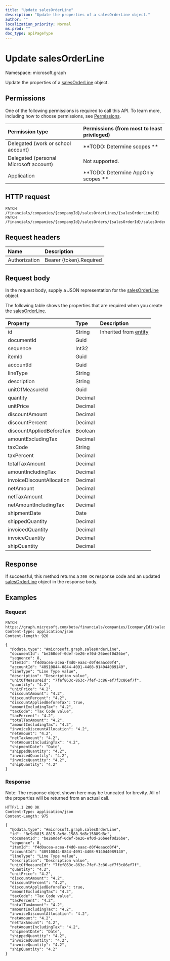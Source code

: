 ```yaml
---
title: "Update salesOrderLine"
description: "Update the properties of a salesOrderLine object."
author: ""
localization_priority: Normal
ms.prod: ""
doc_type: apiPageType
---
```


# Update salesOrderLine

Namespace: microsoft.graph

Update the properties of a [salesOrderLine](../resources/salesorderline.md) object.

## Permissions
One of the following permissions is required to call this API. To learn more, including how to choose permissions, see [Permissions](/concepts/permissions-reference.md).

|Permission type|Permissions (from most to least privileged)|
|:---|:---|
|Delegated (work or school account)|**TODO: Determine scopes **|
|Delegated (personal Microsoft account)|Not supported.|
|Application|**TODO: Determine AppOnly scopes **|

## HTTP request
<!-- {
  "blockType": "ignored"
}
-->
``` http
PATCH /financials/companies/{companyId}/salesOrderLines/{salesOrderLineId}
PATCH /financials/companies/{companyId}/salesOrders/{salesOrderId}/salesOrderLines/{salesOrderLineId}
```

## Request headers
|Name|Description|
|:---|:---|
|Authorization|Bearer {token}.Required|

## Request body
In the request body, supply a JSON representation for the [salesOrderLine](../resources/salesorderline.md) object.

The following table shows the properties that are required when you create the [salesOrderLine](../resources/salesorderline.md).

|Property|Type|Description|
|:---|:---|:---|
|id|String| Inherited from [entity](../resources/entity.md)|
|documentId|Guid||
|sequence|Int32||
|itemId|Guid||
|accountId|Guid||
|lineType|String||
|description|String||
|unitOfMeasureId|Guid||
|quantity|Decimal||
|unitPrice|Decimal||
|discountAmount|Decimal||
|discountPercent|Decimal||
|discountAppliedBeforeTax|Boolean||
|amountExcludingTax|Decimal||
|taxCode|String||
|taxPercent|Decimal||
|totalTaxAmount|Decimal||
|amountIncludingTax|Decimal||
|invoiceDiscountAllocation|Decimal||
|netAmount|Decimal||
|netTaxAmount|Decimal||
|netAmountIncludingTax|Decimal||
|shipmentDate|Date||
|shippedQuantity|Decimal||
|invoicedQuantity|Decimal||
|invoiceQuantity|Decimal||
|shipQuantity|Decimal||



## Response
If successful, this method returns a `200 OK` response code and an updated [salesOrderLine](../resources/salesorderline.md) object in the response body.

## Examples

### Request
<!-- {
  "blockType": "request",
  "name": "update_salesorderline"
}
-->
``` http
PATCH https://graph.microsoft.com/beta/financials/companies/{companyId}/salesOrderLines/{salesOrderLineId}
Content-type: application/json
Content-length: 926

{
  "@odata.type": "#microsoft.graph.salesOrderLine",
  "documentId": "be260def-0def-be26-ef0d-26beef0d26be",
  "sequence": 8,
  "itemId": "f4d0acea-acea-f4d0-eaac-d0f4eaacd0f4",
  "accountId": "40910844-0844-4091-4408-914044089140",
  "lineType": "Line Type value",
  "description": "Description value",
  "unitOfMeasureId": "7fef863c-863c-7fef-3c86-ef7f3c86ef7f",
  "quantity": "4.2",
  "unitPrice": "4.2",
  "discountAmount": "4.2",
  "discountPercent": "4.2",
  "discountAppliedBeforeTax": true,
  "amountExcludingTax": "4.2",
  "taxCode": "Tax Code value",
  "taxPercent": "4.2",
  "totalTaxAmount": "4.2",
  "amountIncludingTax": "4.2",
  "invoiceDiscountAllocation": "4.2",
  "netAmount": "4.2",
  "netTaxAmount": "4.2",
  "netAmountIncludingTax": "4.2",
  "shipmentDate": "Date",
  "shippedQuantity": "4.2",
  "invoicedQuantity": "4.2",
  "invoiceQuantity": "4.2",
  "shipQuantity": "4.2"
}
```

### Response
Note: The response object shown here may be truncated for brevity. All of the properties will be returned from an actual call.
<!-- {
  "blockType": "response",
  "truncated": true
}
-->
``` http
HTTP/1.1 200 OK
Content-Type: application/json
Content-Length: 975

{
  "@odata.type": "#microsoft.graph.salesOrderLine",
  "id": "8c9d8815-8815-8c9d-1588-9d8c15889d8c",
  "documentId": "be260def-0def-be26-ef0d-26beef0d26be",
  "sequence": 8,
  "itemId": "f4d0acea-acea-f4d0-eaac-d0f4eaacd0f4",
  "accountId": "40910844-0844-4091-4408-914044089140",
  "lineType": "Line Type value",
  "description": "Description value",
  "unitOfMeasureId": "7fef863c-863c-7fef-3c86-ef7f3c86ef7f",
  "quantity": "4.2",
  "unitPrice": "4.2",
  "discountAmount": "4.2",
  "discountPercent": "4.2",
  "discountAppliedBeforeTax": true,
  "amountExcludingTax": "4.2",
  "taxCode": "Tax Code value",
  "taxPercent": "4.2",
  "totalTaxAmount": "4.2",
  "amountIncludingTax": "4.2",
  "invoiceDiscountAllocation": "4.2",
  "netAmount": "4.2",
  "netTaxAmount": "4.2",
  "netAmountIncludingTax": "4.2",
  "shipmentDate": "Date",
  "shippedQuantity": "4.2",
  "invoicedQuantity": "4.2",
  "invoiceQuantity": "4.2",
  "shipQuantity": "4.2"
}
```

